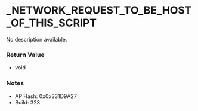 # _NETWORK_REQUEST_TO_BE_HOST_OF_THIS_SCRIPT

No description available.

### Return Value
* void

### Notes
* AP Hash: 0x0x331D9A27
* Build: 323

